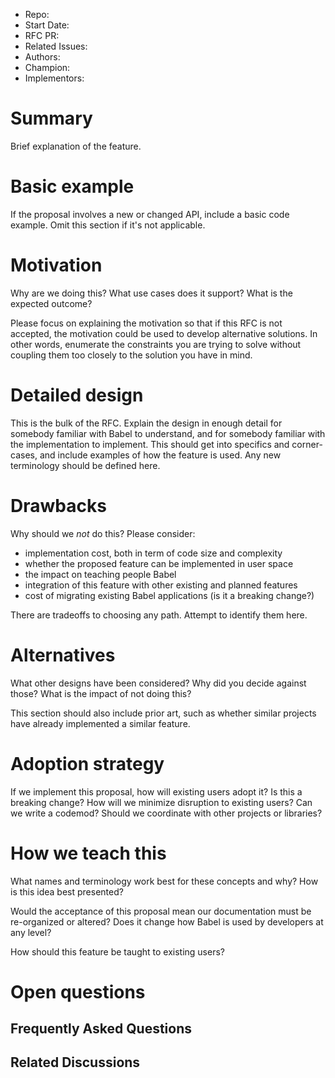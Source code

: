 - Repo: <!-- the repo it will be implemented in, e.g. `babel/babel` -->
- Start Date: <!-- fill me in with today's date, YYYY-MM-DD -->
- RFC PR: <!-- leave this empty, to be filled in later -->
- Related Issues: <!-- if relevant -->
- Authors: <!-- the names of everyone contributing to this RFC -->
- Champion: <!-- the name of a core team member that will present this RFC to the team. You can leave this empty if you haven't found it yet  -->
- Implementors: <!-- the names of everyone who will work on the PR. you can leave this empty if you would like someone else to work on it -->

# Summary

Brief explanation of the feature.

# Basic example

If the proposal involves a new or changed API, include a basic code example.
Omit this section if it's not applicable.

# Motivation

Why are we doing this? What use cases does it support? What is the expected
outcome?

Please focus on explaining the motivation so that if this RFC is not accepted,
the motivation could be used to develop alternative solutions. In other words,
enumerate the constraints you are trying to solve without coupling them too
closely to the solution you have in mind.

# Detailed design

This is the bulk of the RFC. Explain the design in enough detail for somebody
familiar with Babel to understand, and for somebody familiar with the
implementation to implement. This should get into specifics and corner-cases,
and include examples of how the feature is used. Any new terminology should be
defined here.

# Drawbacks

Why should we *not* do this? Please consider:

- implementation cost, both in term of code size and complexity
- whether the proposed feature can be implemented in user space
- the impact on teaching people Babel
- integration of this feature with other existing and planned features
- cost of migrating existing Babel applications (is it a breaking change?)

There are tradeoffs to choosing any path. Attempt to identify them here.

# Alternatives

What other designs have been considered? Why did you decide against those? What is the impact of not doing this?

This section should also include prior art, such as whether similar projects have already implemented a similar feature.

# Adoption strategy

If we implement this proposal, how will existing users adopt it? Is
this a breaking change? How will we minimize disruption to existing users? 
Can we write a codemod? Should we coordinate with
other projects or libraries?

# How we teach this

What names and terminology work best for these concepts and why? How is this
idea best presented?

Would the acceptance of this proposal mean our documentation must be
re-organized or altered? Does it change how Babel is used by developers
at any level?

How should this feature be taught to existing users?

# Open questions

<!--
    This section is optional, but is suggested for a first draft.

    What parts of this proposal are you unclear about? What do you
    need to know before you can finalize this RFC?

    List the questions that you'd like reviewers to focus on. When
    you've received the answers and updated the design to reflect them, 
    you can remove this section.
    
    If you plan to implement this on your own, what help would you need from the team?
-->

## Frequently Asked Questions

<!--
    This section is optional but suggested.

    Try to anticipate points of clarification that might be needed by
    the people reviewing this RFC. Include those questions and answers
    in this section.
-->

## Related Discussions

<!--
    This section is optional but suggested.

    If there is an issue, pull request, or other URL that provides useful
    context for this proposal, please include those links here.
-->
